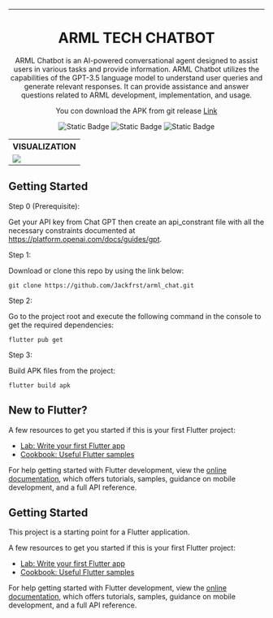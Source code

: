<hr/>
<h1 align="center">
ARML TECH CHATBOT
</h1>

<p align="center">
ARML Chatbot is an AI-powered conversational agent designed to assist users in various tasks and provide information.
ARML Chatbot utilizes the capabilities of the GPT-3.5 language model to understand user queries and generate relevant responses. It can provide assistance and answer questions related to ARML development, implementation, and usage.
</p>
<p align="center">
You con download the APK from git release <a href="https://objects.githubusercontent.com/github-production-release-asset-2e65be/664768139/0a3d860a-2b19-426a-928c-49e55ca6050e?X-Amz-Algorithm=AWS4-HMAC-SHA256&X-Amz-Credential=AKIAIWNJYAX4CSVEH53A%2F20230710%2Fus-east-1%2Fs3%2Faws4_request&X-Amz-Date=20230710T182551Z&X-Amz-Expires=300&X-Amz-Signature=2a54fdc192096aebaf04cc24b34f177fcec82aee7a5b5606929d9097ffc52959&X-Amz-SignedHeaders=host&actor_id=60434580&key_id=0&repo_id=664768139&response-content-disposition=attachment%3B%20filename%3Darml_tech_chatbot.apk&response-content-type=application%2Fvnd.android.package-archive">Link</a>
</p>


<p align="center">
<img alt="Static Badge" src="https://img.shields.io/badge/%20Code_Size-36kb-blue">
<img alt="Static Badge" src="https://img.shields.io/badge/IOS-SUPPORT-blue">
  <img alt="Static Badge" src="https://img.shields.io/badge/ANDROID-SUPPORT-lime">
</p>

<table align="center">
  <tr>
    <th>VISUALIZATION</th>
  </tr>
  <tr>
    <td><img src="https://github.com/Jackfrst/arml_chat/assets/60434580/7a77f589-4e04-4771-822e-b8947e1777a5"></td>
  </tr>
</table>


## Getting Started
Step 0 (Prerequisite):

Get your API key from Chat GPT then create an api_constrant file with all the necessary constraints documented at https://platform.openai.com/docs/guides/gpt.

Step 1:

Download or clone this repo by using the link below:

    git clone https://github.com/Jackfrst/arml_chat.git

Step 2:

Go to the project root and execute the following command in the console to get the required dependencies:

    flutter pub get 

Step 3:

Build APK files from the project:

    flutter build apk

## New to Flutter?

A few resources to get you started if this is your first Flutter project:

- [Lab: Write your first Flutter app](https://docs.flutter.dev/get-started/codelab)
- [Cookbook: Useful Flutter samples](https://docs.flutter.dev/cookbook)

For help getting started with Flutter development, view the
[online documentation](https://docs.flutter.dev/), which offers tutorials,
samples, guidance on mobile development, and a full API reference.

## Getting Started

This project is a starting point for a Flutter application.

A few resources to get you started if this is your first Flutter project:

- [Lab: Write your first Flutter app](https://docs.flutter.dev/get-started/codelab)
- [Cookbook: Useful Flutter samples](https://docs.flutter.dev/cookbook)

For help getting started with Flutter development, view the
[online documentation](https://docs.flutter.dev/), which offers tutorials,
samples, guidance on mobile development, and a full API reference.


